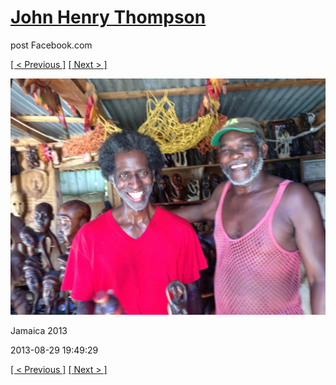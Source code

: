 # [John Henry Thompson](../README.md)
post Facebook.com

[[ < Previous ]](2013-08-29-8.md) [[ Next > ]](2013-08-29-10.md)

[![](../media/2013-08-29/Jamaica-2020.jpg)](../README.md)

Jamaica 2013

2013-08-29 19:49:29

[[ < Previous ]](2013-08-29-8.md) [[ Next > ]](2013-08-29-10.md)